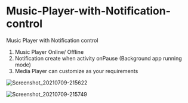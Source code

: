 # Music-Player-with-Notification-control
Music Player with Notification control
1. Music Player Online/ Offline
2. Notification create when activity onPause (Background app running mode)
3. Media Player can customize as your requirements



![Screenshot_20210709-215622](https://user-images.githubusercontent.com/40088619/125111267-84904480-e107-11eb-978c-4cf07780d2cd.png)

![Screenshot_20210709-215749](https://user-images.githubusercontent.com/40088619/125111274-86f29e80-e107-11eb-8c8e-bfd01afba584.png)


